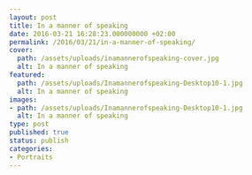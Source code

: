 ```yaml
---
layout: post
title: In a manner of speaking
date: 2016-03-21 16:28:23.000000000 +02:00
permalink: /2016/03/21/in-a-manner-of-speaking/
cover:
  path: /assets/uploads/inamannerofspeaking-cover.jpg
  alt: In a manner of speaking
featured:
  path: /assets/uploads/Inamannerofspeaking-Desktop10-1.jpg
  alt: In a manner of speaking
images:
- path: /assets/uploads/Inamannerofspeaking-Desktop10-1.jpg
  alt: In a manner of speaking
type: post
published: true
status: publish
categories:
- Portraits
---
```

